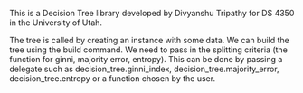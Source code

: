 This is a Decision Tree library developed by Divyanshu Tripathy for
DS 4350 in the University of Utah.

The tree is called by creating an instance with some data.
We can build the tree using the build command. We need to pass in the splitting criteria (the function for ginni, majority error, entropy).
This can be done by passing a delegate such as decision_tree.ginni_index, decision_tree.majority_error, decision_tree.entropy or a function chosen by the user.